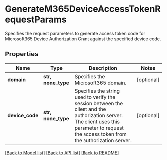 # GenerateM365DeviceAccessTokenRequestParams

Specifies the request parameters to generate access token code for Microsoft365 Device Authorization Grant against the specified device code.

## Properties
Name | Type | Description | Notes
------------ | ------------- | ------------- | -------------
**domain** | **str, none_type** | Specifies the Microsoft365 domain. | [optional] 
**device_code** | **str, none_type** | Specifies the string used to verify the session between the client and the authorization server. The client uses this parameter to request the access token from the authorization server. | [optional] 

[[Back to Model list]](../README.md#documentation-for-models) [[Back to API list]](../README.md#documentation-for-api-endpoints) [[Back to README]](../README.md)



